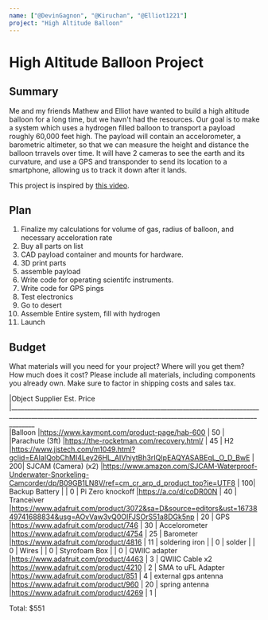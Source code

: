 ```yaml
---
name: ["@DevinGagnon", "@Kiruchan", "@Elliot1221"]
project: "High Altitude Balloon"
---
```


# High Altitude Balloon Project



## Summary

Me and my friends Mathew  and Elliot have wanted to build a high altitude balloon for a long time, but we havn't had the resources.
Our goal is to make a system which uses a hydrogen filled balloon to transport a payload roughly 60,000 feet high. The payload will contain an accelorometer, a 
barometric altimeter, so that we can measure the height and distance the balloon trravels over time. It will have 2 cameras to see the earth and its curvature, and 
use a GPS and transponder to send its location to a smartphone, allowing us to track it down after it lands.

This project is inspired by [this video](https://www.youtube.com/watch?v=-QudqzI2iKk).

## Plan

1. Finalize my calculations for volume of gas, radius of balloon, and necessary acceloration rate
2. Buy all parts on list
3. CAD payload container and mounts for hardware.
5. 3D print parts
6. assemble payload
7. Write code for operating scientifc instruments.
8. Write code for GPS pings
8. Test electronics
9. Go to desert
10. Assemble Entire system, fill with hydrogen
11. Launch




## Budget

What materials will you need for your project? Where will you get them? How much does it cost? Please include all materials, including components you already own. Make sure to factor in shipping costs and sales tax.

|Object	Supplier	Est. Price
|____________________________________________________________________________________________________________________________________________________________________	
|Balloon             	|https://www.kaymont.com/product-page/hab-600	                                                                              |               50 |
|Parachute (3ft)     	|https://the-rocketman.com/recovery.html/	                                                                                  |               45 |
H2                  	|https://www.jjstech.com/m1049.html?gclid=EAIaIQobChMI4Ley26HL_AIVhiytBh3rIQIpEAQYASABEgL_O_D_BwE	                          |               200|
SJCAM (Camera) (x2)	  |https://www.amazon.com/SJCAM-Waterproof-Underwater-Snorkeling-Camcorder/dp/B09GB1LN8V/ref=cm_cr_arp_d_product_top?ie=UTF8	|               100|
Backup Battery		    |                                                                                                                           |               0  |
Pi Zero knockoff	    |https://a.co/d/coDR00N	                                                                                                    |               40 |
Tranceiver	          |https://www.adafruit.com/product/3072&sa=D&source=editors&ust=1673849741688834&usg=AOvVaw3vQ0OIFJSOrS51a8DGk5np	          |               20 |
GPS                 	|https://www.adafruit.com/product/746	                                                                                      |               30 |
Accelorometer	        |https://www.adafruit.com/product/4754	                                                                                    |               25 |
Barometer	            |https://www.adafruit.com/product/4816	                                                                                    |               11 |
soldering iron		    |                                                                                                                           |               0  |
solder	              |                                                                                                                           |              	0  |
Wires	                |                                                                                                                           |              	0  |
Styrofoam Box	        |                                                                                                                           |              	0  |
QWIIC adapter	        |https://www.adafruit.com/product/4463	                                                                                    |               3  |
QWIIC Cable x2	      |https://www.adafruit.com/product/4210	                                                                                    |               2  |
SMA to uFL Adapter  	|https://www.adafruit.com/product/851	                                                                                      |               4  |
external gps antenna	|https://www.adafruit.com/product/960	                                                                                      |               20 |
spring antenna      	|https://www.adafruit.com/product/4269	                                                                                    |               1  |

Total: $551
